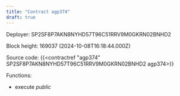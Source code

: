 ```yaml
---
title: "Contract agp374"
draft: true
---
```

Deployer: SP2SF8P7AKN8NYHD57T96C51RRV9M0GKRN02BNHD2


 



Block height: 169037 (2024-10-08T16:18:44.000Z)

Source code: {{<contractref "agp374" SP2SF8P7AKN8NYHD57T96C51RRV9M0GKRN02BNHD2 agp374>}}

Functions:

* execute _public_
